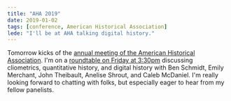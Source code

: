 ```yaml
---
title: "AHA 2019"
date: 2019-01-02
tags: [conference, American Historical Association]
lede: "I'll be at AHA talking digital history."
---
```


Tomorrow kicks of the [annual meeting of the American Historical Association](https://aha.confex.com/aha/2019/webprogram/start.html).  I'm on a [roundtable on Friday at 3:30pm](https://aha.confex.com/aha/2019/webprogram/Session17327.html) discussing cliometrics, quantitative history, and digital history with Ben Schmidt, Emily Merchant, John Theibault, Anelise Shrout, and Caleb McDaniel.  I'm really looking forward to chatting with folks, but especially eager to hear from my fellow panelists.